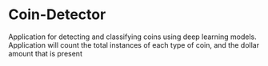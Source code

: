 # Coin-Detector
Application for detecting and classifying coins using deep learning models. Application will count the total instances of each type of coin, and the dollar amount that is present
